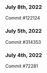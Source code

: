 ### July 8th, 2022

Commit #122124

### July 5th, 2022

Commit #314353


### July 4th, 2022

Commit #72281
